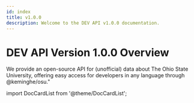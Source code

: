 ```yaml
---
id: index
title: v1.0.0
description: Welcome to the DEV API v1.0.0 documentation.
---
```


# DEV API Version 1.0.0 Overview

We provide an open-source API for (unofficial) data about The Ohio State University, offering easy access for developers in any language through @keminghe/osu."

import DocCardList from '@theme/DocCardList';

<DocCardList />